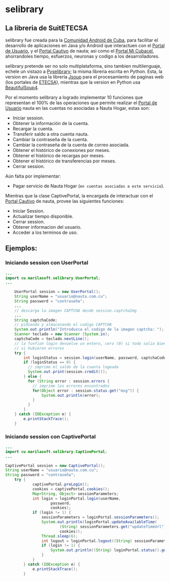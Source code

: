 selibrary
=========
## La libreria de SuitETECSA

selibrary fue creada para la [Comunidad Android de Cuba](https://jorgen.cubava.cu/), para facilitar el desarrollo de
aplicaciones en Java y/o Android que interactuen con el [Portal de Usuario](https://www.portal.nauta.cu/),
y el [Portal Cautivo](https://secure.etecsa.net:8443/) de nauta; asi como el
[Portal Mi Cubacel](https://mi.cubacel.net), ahorrandoles tiempo, esfuerzos, neuronas y codigo a los desarrolladores.
 
selibrary pretende ser no solo multiplataforma, sino tambien multilenguaje, echele un vistazo a
[Pyselibrary](https://gitlab.home.asr/marilasoft/Pyselibrary/); la misma libreria escrita en Python.
Esta, la version en Java usa la libreria [Jsoup](https://jsoup.org/) para el procesamiento de paginas web (los portales
de [ETECSA](http://www.etecsa.cu)), mientras que la version en Python usa
[BeautifulSoup4](http://www.crummy.com/software/BeautifulSoup/bs4/).

Por el momento selibrary a logrado implementar 10 funciones que representan el 100% de
las operaciones que permite realizar el [Portal de Usuario](https://www.portal.nauta.cu/) nauta en las cuentas no
asociadas a Nauta Hogar, estas son:
* Iniciar session.
* Obtener la información de la cuenta.
* Recargar la cuenta.
* Transferir saldo a otra cuenta nauta.
* Cambiar la contraseña de la cuenta.
* Cambiar la contraseña de la cuenta de correo asociada.
* Obtener el histórico de conexiones por meses.
* Obtener el histórico de recargas por meses.
* Obtener el histórico de transferencias por meses.
* Cerrar session.

Aún falta por implementar:
* Pagar servicio de Nauta Hogar (`en cuentas asociadas a este servicio`).

Mientras que la clase CaptivePortal, la encargada de interactuar con el 
[Portal Cautivo](https://secure.etecsa.net:8443/) de nauta, provee las siguientes funciones:
* Iniciar Session.
* Actualizar tiempo disponible.
* Cerrar session.
* Obtener informacion del usuario.
* Acceder a los terminos de uso.


## Ejemplos:

### Iniciando session con UserPortal

```java
...
import cu.marilasoft.selibrary.UserPortal;
...

    UserPortal session = new UserPortal();
    String userName = "usuario@nauta.com.cu";
    String password = "contraseña";
    ...
    // descarga la imagen CAPTCHA desde session.captchaImg
    ...
    String captchaCode;
    // pidiendo y almacenando el codigo CAPTCHA
    System.out.println("Introduzca el codigo de la imagen captcha: ");
    Scanner teclado = new Scanner (System.in);
    captchaCode = teclado.nextLine();
    // la funfion login devuelve un entero, cero (0) si todo salio bien y uno (1)
    // si hubieron errores
    try {
        int loginStatus = session.login(userName, password, captchaCode);
        if (loginStatus == 0) {
          // imprime el saldo de la cuanta logeada
          System.out.print(session.credit());
        } else {
          for (String error : session.errors {
            // imprime los errores encontrados
            for(Object error : session.status.get("msg")) {
                System.out.println(error);
            }
          }
        }
    } catch (IOException e) {
        e.printStackTrace();
    }
```

### Iniciando session con CaptivePortal

```java
...
import cu.marilasoft.selibrary.CaptivePortal;
...

CaptivePortal session = new CaptivePortal();
String userName = "usuario@nauta.com.cu";
String password = "contraseña";
    try {
            captivePortal.preLogin();
            cookies = captivePortal.cookies();
            Map<String, Object> sessionParameters;
            int login = loginPortal.login(userName,
                    password,
                    cookies);
            if (login != 1) {
                sessionParameters = loginPortal.sessionParameters();
                System.out.println(loginPortal.updateAvailableTime(
                        (String) sessionParameters.get("updateTimeUrl"),
                        cookies));
                Thread.sleep(6);
                int logout = loginPortal.logout((String) sessionParameters.get("logoutUrl"), cookies);
                if (login != 1) {
                    System.out.println((String) loginPortal.status().get("msg"));
                }
            }
        } catch (IOException e) {
            e.printStackTrace();
        }
```
